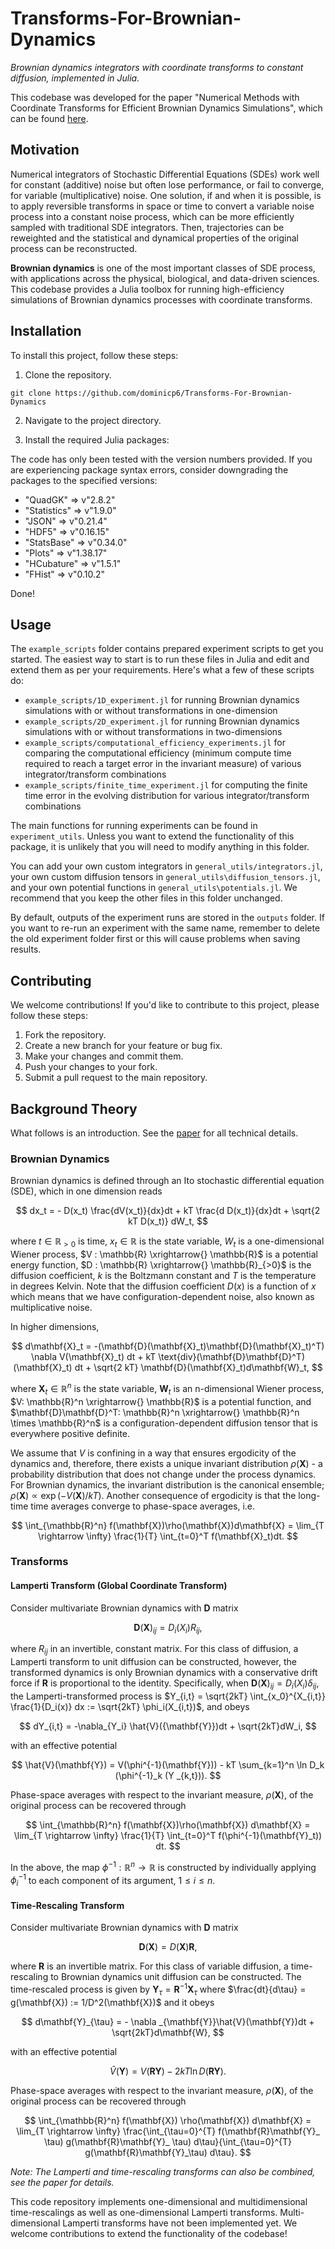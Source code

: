 # Transforms-For-Brownian-Dynamics

*Brownian dynamics integrators with coordinate transforms to constant diffusion, implemented in Julia.*

This codebase was developed for the paper "Numerical Methods with Coordinate Transforms for Efficient Brownian Dynamics Simulations", which can be found [here](https://arxiv.org/abs/2307.02913).

## Motivation
Numerical integrators of Stochastic Differential Equations (SDEs) work well for constant (additive) noise but often lose performance, or fail to converge, for variable (multiplicative) noise. One solution, if and when it is possible, is to apply reversible transforms in space or time to convert a variable noise process into a constant noise process, which can be more efficiently sampled with traditional SDE integrators. Then, trajectories can be reweighted and the statistical and dynamical properties of the original process can be reconstructed. 

**Brownian dynamics** is one of the most important classes of SDE process, with applications across the physical, biological, and data-driven sciences. This codebase provides a Julia toolbox for running high-efficiency simulations of Brownian dynamics processes with coordinate transforms.

## Installation

To install this project, follow these steps:

1. Clone the repository.

`git clone https://github.com/dominicp6/Transforms-For-Brownian-Dynamics`

2. Navigate to the project directory.

3. Install the required Julia packages:

The code has only been tested with the version numbers provided. If you are experiencing package syntax errors, consider downgrading the packages to the specified versions:

 - "QuadGK"     => v"2.8.2"
 - "Statistics" => v"1.9.0"
 - "JSON"       => v"0.21.4"
 - "HDF5"       => v"0.16.15"
 - "StatsBase"  => v"0.34.0"
 - "Plots"      => v"1.38.17"
 - "HCubature"  => v"1.5.1"
 - "FHist"      => v"0.10.2"

Done!

## Usage

The `example_scripts` folder contains prepared experiment scripts to get you started. The easiest way to start is to run these files in Julia and edit and extend them as per your requirements. Here's what a few of these scripts do:
- `example_scripts/1D_experiment.jl` for running Brownian dynamics simulations with or without transformations in one-dimension
- `example_scripts/2D_experiment.jl` for running Brownian dynamics simulations with or without transformations in two-dimensions
- `example_scripts/computational_efficiency_experiments.jl` for comparing the computational efficiency (minimum compute time required to reach a target error in the invariant measure) of various integrator/transform combinations
- `example_scripts/finite_time_experiment.jl` for computing the finite time error in the evolving distribution for various integrator/transform combinations

The main functions for running experiments can be found in `experiment_utils`. Unless you want to extend the functionality of this package, it is unlikely that you will need to modify anything in this folder.

You can add your own custom integrators in `general_utils/integrators.jl`, your own custom diffusion tensors in `general_utils\diffusion_tensors.jl`, and your own potential functions in `general_utils\potentials.jl`. We recommend that you keep the other files in this folder unchanged.

By default, outputs of the experiment runs are stored in the `outputs` folder. If you want to re-run an experiment with the same name, remember to delete the old experiment folder first or this will cause problems when saving results.

## Contributing

We welcome contributions! If you'd like to contribute to this project, please follow these steps:

1. Fork the repository.
2. Create a new branch for your feature or bug fix.
3. Make your changes and commit them.
4. Push your changes to your fork.
5. Submit a pull request to the main repository.

## Background Theory
What follows is an introduction. See the [paper](https://arxiv.org/abs/2307.02913) for all technical details.

### Brownian Dynamics
Brownian dynamics is defined through an Ito stochastic differential equation (SDE), which in one dimension reads

$$
    dx_t = - D(x_t) \frac{dV(x_t)}{dx}dt + kT \frac{d D(x_t)}{dx}dt + \sqrt{2 kT D(x_t)} dW_t,
$$

where $`t \in \mathbb{R}_{>0}`$ is time, $`x_t \in \mathbb{R}`$ is the state variable, $`W_t`$ is a one-dimensional Wiener process, $`V : \mathbb{R} \xrightarrow{} \mathbb{R}`$ is a potential energy function, $`D : \mathbb{R} \xrightarrow{} \mathbb{R}_{>0}`$ is the diffusion coefficient, $`k`$ is the Boltzmann constant and $`T`$ is the temperature in degrees Kelvin. Note that the diffusion coefficient $`D(x)`$ is a function of $x$ which means that we have configuration-dependent noise, also known as multiplicative noise. 

In higher dimensions, 

$$
   d\mathbf{X}_t = -(\mathbf{D}(\mathbf{X}_t)\mathbf{D}(\mathbf{X}_t)^T) \nabla V(\mathbf{X}_t) dt + kT \text{div}(\mathbf{D}\mathbf{D}^T)(\mathbf{X}_t) dt + \sqrt{2 kT} \mathbf{D}(\mathbf{X}_t)d\mathbf{W}_t,
$$

where $`\mathbf{X}_t \in \mathbb{R}^n`$ is the state variable, $`\mathbf{W}_t`$ is an n-dimensional Wiener process, $`V: \mathbb{R}^n \xrightarrow{} \mathbb{R}`$ is a potential function, and $`\mathbf{D}\mathbf{D}^T: \mathbb{R}^n \xrightarrow{} \mathbb{R}^n \times \mathbb{R}^n`$ is a configuration-dependent diffusion tensor that is everywhere positive definite.

We assume that $`V`$ is confining in a way that ensures ergodicity of the dynamics and, therefore, there exists a unique invariant distribution $`\rho(\mathbf{X})`$ - a probability distribution that does not change under the process dynamics. For Brownian dynamics, the invariant distribution is the canonical ensemble; $`\rho(\mathbf{X}) \propto \exp{\left(- V(\mathbf{X})/kT\right)}`$. Another consequence of ergodicity is that the long-time time averages converge to phase-space averages, i.e.

$$
\int_{\mathbb{R}^n} f(\mathbf{X})\rho(\mathbf{X})d\mathbf{X} = \lim_{T \rightarrow \infty} \frac{1}{T} \int_{t=0}^T f(\mathbf{X}_t)dt.
$$

### Transforms
#### Lamperti Transform (Global Coordinate Transform)

Consider multivariate Brownian dynamics with $`\mathbf{D}`$ matrix

$$
  \mathbf{D}(\mathbf{X})_{ij} = D_i  (X_i) R _{ij},
$$

where $`R_{ij}`$ in an invertible, constant matrix. For this class of diffusion,  a Lamperti transform to unit diffusion can be constructed, however, the transformed dynamics is only Brownian dynamics with a conservative drift force if $`\mathbf{R}`$ is proportional to the identity. Specifically, when $`\mathbf{D}(\mathbf{X})_{ij} = D_i(X_i)\delta_{ij}`$, the Lamperti-transformed process is $`Y_{i,t} = \sqrt{2kT} \int_{x_0}^{X_{i,t}} \frac{1}{D_i(x)} dx := \sqrt{2kT} \phi_i(X_{i,t})`$, and obeys

$$
  dY_{i,t} = -\nabla_{Y_i} \hat{V}({\mathbf{Y}})dt + \sqrt{2kT}dW_i,
$$

with an effective potential 

$$
    \hat{V}(\mathbf{Y}) = V(\phi^{-1}(\mathbf{Y})) - kT \sum_{k=1}^n \ln D_k (\phi^{-1}_k (Y _{k,t})).
$$

Phase-space averages with respect to the invariant measure, $`\rho(\mathbf{X})`$, of the original process can be recovered through

$$
\int_{\mathbb{R}^n} f(\mathbf{X})\rho(\mathbf{X}) d\mathbf{X} = \lim_{T \rightarrow \infty} \frac{1}{T} \int_{t=0}^T f(\phi^{-1}(\mathbf{Y}_t)) dt.
$$

In the above, the map $`\phi^{-1}: \mathbb{R}^n \rightarrow \mathbb{R}`$ is constructed by individually applying $`\phi_i^{-1}`$ to each component of its argument, $`1 \leq i \leq n`$.

#### Time-Rescaling Transform

Consider multivariate Brownian dynamics with $\mathbf{D}$ matrix

$$
\mathbf{D}(\mathbf{X}) = D(\mathbf{X})\mathbf{R},
$$

where $`\mathbf{R}`$ is an invertible matrix. For this class of variable diffusion, a time-rescaling to Brownian dynamics unit diffusion can be constructed. The time-rescaled process is given by $`\mathbf{Y}_\tau = \mathbf{R}^{-1}\mathbf{X}_\tau`$  where $`\frac{dt}{d\tau} = g(\mathbf{X}) := 1/D^2(\mathbf{X})`$ and it obeys

$$
d\mathbf{Y}_{\tau} = - \nabla _{\mathbf{Y}}\hat{V}(\mathbf{Y})dt + \sqrt{2kT}d\mathbf{W},
$$

with an effective potential

$$
\hat{V}(\mathbf{Y}) = V(\mathbf{RY})- 2kT \ln D(\mathbf{RY}).
$$

Phase-space averages with respect to the invariant measure, $`\rho(\mathbf{X})`$, of the original process can be recovered through

$$
\int_{\mathbb{R}^n} f(\mathbf{X}) \rho(\mathbf{X}) d\mathbf{X} = \lim_{T \rightarrow \infty} \frac{\int_{\tau=0}^{T} f(\mathbf{R}\mathbf{Y}_ \tau) g(\mathbf{R}\mathbf{Y}_ \tau) d\tau}{\int_{\tau=0}^{T} g(\mathbf{R}\mathbf{Y}_\tau) d\tau}.
$$

*Note: The Lamperti and time-rescaling transforms can also be combined, see the paper for details.*

This code repository implements one-dimensional and multidimensional time-rescalings as well as one-dimensional Lamperti transforms. Multi-dimensional Lamperti transforms have not been implemented yet. We welcome contributions to extend the functionality of the codebase!

